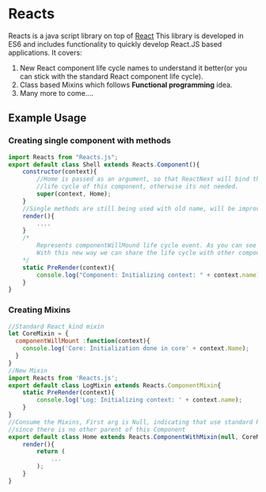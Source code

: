 # Reacts
Reacts is a java script library on top of [React](http://facebook.github.io/react/)
This library is developed in ES6 and includes functionality to quickly develop React.JS based applications.
It covers:

1.   New React component life cycle names to understand it better(or you can stick with the
    standard React component life cycle).
2.   Class based Mixins which follows **Functional programming** idea.
3.   Many more to come....

## Example Usage

### Creating single component with methods
```js
import Reacts from "Reacts.js";
export default class Shell extends Reacts.Component(){
    constructor(context){
        //Home is passed as an argument, so that ReactNext will bind the PreRender method of this component in the
        //life cycle of this component, otherwise its not needed.
        super(context, Home);
    }
    //Single methods are still being used with old name, will be improved in later versions.
    render(){
        ....
    }
    /*
        Represents componentWillMound life cycle event. As you can see its static method and accepts context as arg.
        With this new way we can share the life cycle with other components as well, and can achieve the function composition.
    */
    static PreRender(context){
        console.log("Component: Initializing context: " + context.name);
    }
}
```

### Creating Mixins

```js
//Standard React kind mixin
let CoreMixin = {
  componentWillMount :function(context){
    console.log('Core: Initialization done in core' + context.Name);
  }
}
//New Mixin
import Reacts from 'Reacts.js';
export default class LogMixin extends Reacts.ComponentMixin{
    static PreRender(context){
        console.log('Log: Initializing context: ' + context.name);
    }
}
//Consume the Mixins, First arg is Null, indicating that use standard React Component,
//since there is no other parent of this Component
export default class Home extends Reacts.ComponentWithMixin(null, CoreMixin, LogMixin){
    render(){
        return (
            ...
        );
    }
}
```
